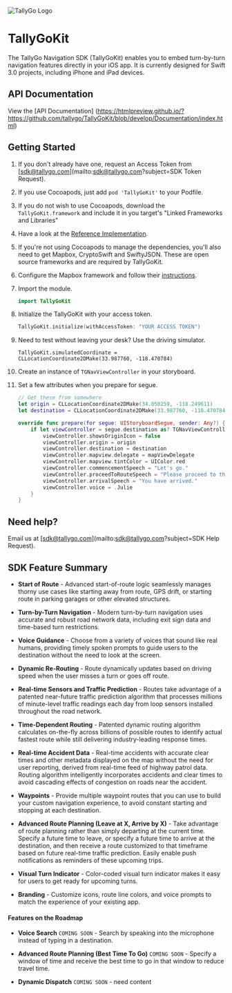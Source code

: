 ![TallyGo Logo](http://www.tallygo.com/img/TallyGo-NavSDK-logo.png "TallyGo SDK Logo")

# TallyGoKit

The TallyGo Navigation SDK (TallyGoKit) enables you to embed turn-by-turn navigation features directly in your iOS app. It is currently designed for Swift 3.0 projects, including iPhone and iPad devices.

## API Documentation
View the [API Documentation] (https://htmlpreview.github.io/?https://github.com/tallygo/TallyGoKit/blob/develop/Documentation/index.html)

## Getting Started

1. If you don't already have one, request an Access Token from [sdk@tallygo.com](mailto:sdk@tallygo.com?subject=SDK Token Request).
1. If you use Cocoapods, just add `pod 'TallyGoKit'` to your Podfile.
1. If you do not wish to use Cocoapods, download the `TallyGoKit.framework` and include it in you target's "Linked Frameworks and Libraries"
1. Have a look at the [Reference Implementation](https://github.com/tallygo/TallyGoKit/tree/develop/Reference%20Implementation%20Swift).
1. If you're not using Cocoapods to manage the dependencies, you'll also need to get Mapbox, CryptoSwift and SwiftyJSON. These  are open source frameworks and are required by TallyGoKit.
1. Configure the Mapbox framework and follow their [instructions](https://www.mapbox.com/ios-sdk/).
1. Import the module.

    ```swift
    import TallyGoKit
    ```
1. Initialize the TallyGoKit with your access token.

    ```swift
    TallyGoKit.initialize(withAccessToken: "YOUR ACCESS TOKEN")
    ```
1. Need to test without leaving your desk? Use the driving simulator.

    ```
    TallyGoKit.simulatedCoordinate = CLLocationCoordinate2DMake(33.987760, -118.470784)
    ```
1. Create an instance of `TGNavViewController` in your storyboard.
1. Set a few attributes when you prepare for segue.

    ```swift
    // Get these from somewhere
    let origin = CLLocationCoordinate2DMake(34.050259, -118.249611)
    let destination = CLLocationCoordinate2DMake(33.987760, -118.470784)
    
    override func prepare(for segue: UIStoryboardSegue, sender: Any?) {
        if let viewController = segue.destination as? TGNavViewController {
            viewController.showsOriginIcon = false
            viewController.origin = origin
            viewController.destination = destination
            viewController.mapview.delegate = mapViewDelegate
            viewController.mapview.tintColor = UIColor.red
            viewController.commencementSpeech = "Let's go."
            viewController.proceedToRouteSpeech = "Please proceed to the route."
            viewController.arrivalSpeech = "You have arrived."
            viewController.voice = .Julie
        }  
    }
    ```
    
## Need help?

Email us at [sdk@tallygo.com](mailto:sdk@tallygo.com?subject=SDK Help Request).

## SDK Feature Summary

* **Start of Route** - Advanced start-of-route logic seamlessly manages thorny use cases like starting away from route, GPS drift, or starting route in parking garages or other elevated structures.

* **Turn-by-Turn Navigation** - Modern turn-by-turn navigation uses accurate and robust road network data, including exit sign data and time-based turn restrictions.

* **Voice Guidance** - Choose from a variety of voices that sound like real humans, providing timely spoken prompts to guide users to the destination without the need to look at the screen.

* **Dynamic Re-Routing** - Route dynamically updates based on driving speed when the user misses a turn or goes off route.

* **Real-time Sensors and Traffic Prediction** - Routes take advantage of a patented near-future traffic prediction algorithm that processes millions of minute-level traffic readings each day from loop sensors installed throughout the road network.

* **Time-Dependent Routing** - Patented dynamic routing algorithm calculates on-the-fly across billions of possible routes to identify actual fastest route while still delivering industry-leading response times.

* **Real-time Accident Data** - Real-time accidents with accurate clear times and other metadata displayed on the map without the need for user reporting, derived from real-time feed of highway patrol data. Routing algorithm intelligently incorporates accidents and clear times to avoid cascading effects of congestion on roads near the accident.

* **Waypoints** - Provide multiple waypoint routes that you can use to build your custom navigation experience, to avoid constant starting and stopping at each destination.

* **Advanced Route Planning (Leave at X, Arrive by X)** - Take advantage of route planning rather than simply departing at the current time. Specify a future time to leave, or specify a future time to arrive at the destination, and then receive a route customized to that timeframe based on future real-time traffic prediction. Easily enable push notifications as reminders of these upcoming trips.

* **Visual Turn Indicator** - Color-coded visual turn indicator makes it easy for users to get ready for upcoming turns.

* **Branding** - Customize icons, route line colors, and voice prompts to match the experience of your existing app.

#### Features on the Roadmap

* **Voice Search** `COMING SOON` - Search by speaking into the microphone instead of typing in a destination.

* **Advanced Route Planning (Best Time To Go)** `COMING SOON` - Specify a window of time and receive the best time to go in that window to reduce travel time.

* **Dynamic Dispatch** `COMING SOON` - need content
